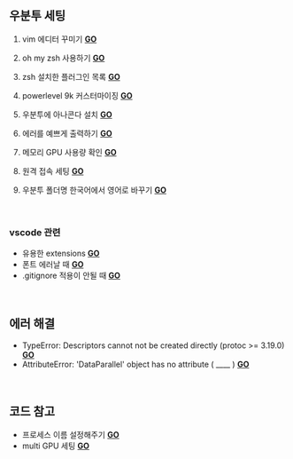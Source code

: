 ## 우분투 세팅
1. vim 에디터 꾸미기 [**GO**](https://github.com/MinJeongwon/settings_ubuntu/blob/main/1.%20vimrc%20settings.md)

2. oh my zsh 사용하기 [**GO**](https://github.com/MinJeongwon/settings_ubuntu/blob/main/2.%20install%20oh%20my%20zsh.md)

3. zsh 설치한 플러그인 목록 [**GO**](https://github.com/MinJeongwon/settings_ubuntu/blob/main/3.%20zsh%20plugins.md)
   
4. powerlevel 9k 커스터마이징 [**GO**](https://github.com/MinJeongwon/settings_ubuntu/blob/main/4.%20customizing%20powerlevel10k%20theme.md)
   
5. 우분투에 아나콘다 설치 [**GO**](https://github.com/MinJeongwon/settings_ubuntu/blob/main/5.%20install%20anaconda.md)

6. 에러를 예쁘게 출력하기 [**GO**](https://github.com/MinJeongwon/settings_ubuntu/blob/main/6.%20install%20pretty_errors.md)

7. 메모리 GPU 사용량 확인 [**GO**](https://github.com/MinJeongwon/settings_ubuntu/blob/main/7.%20install%20htop%20glances.md)   

8. 원격 접속 세팅 [**GO**](https://github.com/MinJeongwon/settings_ubuntu/blob/main/8.%20ssh%20settings.md)    

9. 우분투 폴더명 한국어에서 영어로 바꾸기 [**GO**](https://github.com/MinJeongwon/settings_ubuntu/blob/main/9.%20kor%20folder%20names%20into%20eng.md)  

<br>

### vscode 관련         
+ 유용한 extensions [**GO**](https://github.com/MinJeongwon/settings_ubuntu/blob/main/Vscode1_vscode%20useful%20extensions.md)       
+ 폰트 에러날 때 [**GO**](https://github.com/MinJeongwon/settings_ubuntu/blob/main/Vscode2_font%20error.md)      
+ .gitignore 적용이 안될 때 [**GO**](https://github.com/MinJeongwon/settings_ubuntu/blob/main/Vscode3_applying%20gitignore.md)          

<br>

## 에러 해결     
+ TypeError: Descriptors cannot not be created directly (protoc >= 3.19.0) [**GO**](https://github.com/MinJeongwon/settings_ubuntu/blob/main/Error1_Descriptors%20cannot%20not%20be%20created%20directly.md)    
+ AttributeError: 'DataParallel' object has no attribute ( ____ )  [**GO**](https://github.com/MinJeongwon/settings_ubuntu/blob/main/Error2_AttributeError:%20'DataParallel'%20object%20has%20no%20attribute.md)    

<br>

## 코드 참고       
+ 프로세스 이름 설정해주기 [**GO**](https://github.com/MinJeongwon/settings_ubuntu/blob/main/Code1_set%20process%20name.md)     
+ multi GPU 세팅 [**GO**](https://github.com/MinJeongwon/settings_ubuntu/blob/main/Code2_multi%20gpu%20settings.md)      
